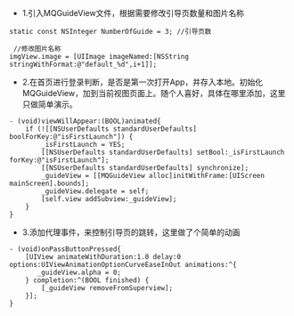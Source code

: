 * 1.引入MQGuideView文件，根据需要修改引导页数量和图片名称

```
static const NSInteger NumberOfGuide = 3; //引导页数
```
```
 //修改图片名称
imgView.image = [UIImage imageNamed:[NSString stringWithFormat:@"default_%d",i+1]];

```

* 2.在首页进行登录判断，是否是第一次打开App，并存入本地。初始化MQGuideView，加到当前视图页面上。随个人喜好，具体在哪里添加，这里只做简单演示。

```
- (void)viewWillAppear:(BOOL)animated{
    if (![[NSUserDefaults standardUserDefaults] boolForKey:@"isFirstLaunch"]) {
        _isFirstLaunch = YES;
        [[NSUserDefaults standardUserDefaults] setBool:_isFirstLaunch forKey:@"isFirstLaunch"];
        [[NSUserDefaults standardUserDefaults] synchronize];
        _guideView = [[MQGuideView alloc]initWithFrame:[UIScreen mainScreen].bounds];
        _guideView.delegate = self;
        [self.view addSubview:_guideView];
    }
}
```
* 3.添加代理事件，来控制引导页的跳转，这里做了个简单的动画

```
- (void)onPassButtonPressed{
    [UIView animateWithDuration:1.0 delay:0 options:UIViewAnimationOptionCurveEaseInOut animations:^{
       _guideView.alpha = 0;
    } completion:^(BOOL finished) {
        [_guideView removeFromSuperview];
    }];
}
```
